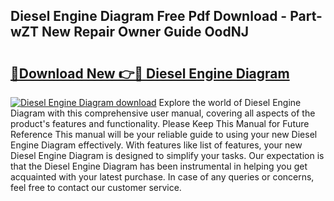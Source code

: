 ## Diesel Engine Diagram Free Pdf Download - Part-wZT New Repair Owner Guide OodNJ

# <h2><a href="http://dfkbzx.blite.top/?on=Diesel+Engine+Diagram">🔗Download New 👉🔴 Diesel Engine Diagram</a></h2>

[![Diesel Engine Diagram download](https://i.imgur.com/lujVjoI.png)](http://dfkbzx.blite.top/?on=Diesel+Engine+Diagram)
Explore the world of Diesel Engine Diagram with this comprehensive user manual, covering all aspects of the product's features and functionality. Please Keep This Manual for Future Reference This manual will be your reliable guide to using your new Diesel Engine Diagram effectively. With features like list of features, your new Diesel Engine Diagram is designed to simplify your tasks. Our expectation is that the Diesel Engine Diagram has been instrumental in helping you get acquainted with your latest purchase. In case of any queries or concerns, feel free to contact our customer service.
